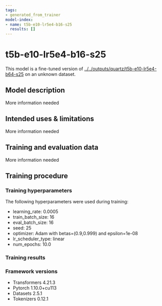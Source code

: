 ```yaml
---
tags:
- generated_from_trainer
model-index:
- name: t5b-e10-lr5e4-b16-s25
  results: []
---
```


<!-- This model card has been generated automatically according to the information the Trainer had access to. You
should probably proofread and complete it, then remove this comment. -->

# t5b-e10-lr5e4-b16-s25

This model is a fine-tuned version of [../../outputs/quartz/t5b-e10-lr5e4-b64-s25](https://huggingface.co/../../outputs/quartz/t5b-e10-lr5e4-b64-s25) on an unknown dataset.

## Model description

More information needed

## Intended uses & limitations

More information needed

## Training and evaluation data

More information needed

## Training procedure

### Training hyperparameters

The following hyperparameters were used during training:
- learning_rate: 0.0005
- train_batch_size: 16
- eval_batch_size: 16
- seed: 25
- optimizer: Adam with betas=(0.9,0.999) and epsilon=1e-08
- lr_scheduler_type: linear
- num_epochs: 10.0

### Training results



### Framework versions

- Transformers 4.21.3
- Pytorch 1.10.0+cu113
- Datasets 2.5.1
- Tokenizers 0.12.1
